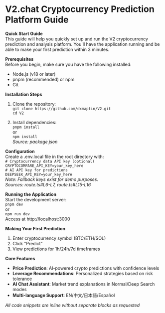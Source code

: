 # V2.chat Cryptocurrency Prediction Platform Guide  
**Quick Start Guide**  
This guide will help you quickly set up and run the V2 cryptocurrency prediction and analysis platform. You'll have the application running and be able to make your first prediction within 3 minutes.  

**Prerequisites**  
Before you begin, make sure you have the following installed:  
- Node.js (v18 or later)  
- pnpm (recommended) or npm  
- Git  

**Installation Steps**  
1. Clone the repository:  
`git clone https://github.com/dxmaptin/V2.git`  
`cd V2`  

2. Install dependencies:  
`pnpm install`  
or  
`npm install`  
*Source: package.json*  

**Configuration**  
Create a .env.local file in the root directory with:  
`# Cryptocurrency data API key (optional)`  
`CRYPTOCOMPARE_API_KEY=your_key_here`  
`# AI API key for predictions`  
`DEEPSEEK_API_KEY=your_key_here`  
*Note: Fallback keys exist for demo purposes.*  
*Sources: route.ts#L6-L7, route.ts#L15-L16*  

**Running the Application**  
Start the development server:  
`pnpm dev`  
or  
`npm run dev`  
Access at http://localhost:3000  

**Making Your First Prediction**  
1. Enter cryptocurrency symbol (BTC/ETH/SOL)  
2. Click "Predict"  
3. View predictions for 1h/24h/7d timeframes  

**Core Features**  
- **Price Prediction**: AI-powered crypto predictions with confidence levels  
- **Leverage Recommendations**: Personalized strategies based on risk tolerance  
- **AI Chat Assistant**: Market trend explanations in Normal/Deep Search modes  
- **Multi-language Support**: EN/中文/日本語/Español  

*All code snippets are inline without separate blocks as requested*

